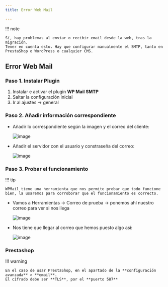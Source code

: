 ```yaml
---
title: Error Web Mail

---
```


!!! note

    Sí, hay problemas al enviar o recibir email desde la web, tras la migración. 
    Tener en cuenta esto. Hay que configurar manualmente el SMTP, tanto en PrestaShop o WordPress o cualquier CMS.

## Error Web Mail

### Paso 1. Instalar Plugin

1. Instalar e activar el plugin **WP Mail SMTP**
2. Saltar la configuración inicial
3. Ir al ajustes -> general

### Paso 2. Añadir información correspondiente

- Añadir lo correspondiente según la imagen y el correo del cliente:

  ![image](https://github.com/user-attachments/assets/a978e353-1874-4d2b-b2cb-3fb6c49f84dd)


- Añadir el servidor con el usuario y constraseña del correo:
   
  ![image](https://github.com/user-attachments/assets/97d00ece-d676-47c5-8b29-3ec8a7b83320)

### Paso 3. Probar el funcionamiento
!!! tip

    WPMail tiene una herramienta que nos permite probar que todo funcione bien, la usaremos para corroborar que el funcionamiento es correcto.

- Vamos a Herramientas -> Correo de prueba -> ponemos ahí nuestro correo para ver si nos llega
   
  ![image](https://github.com/user-attachments/assets/fb6dcaa6-049e-4b38-bfbd-2a26938b34eb)

- Nos tiene que llegar al correo que hemos puesto algo así:

  ![image](https://github.com/user-attachments/assets/83027a41-199d-4b95-b252-c1e554803fac)

### Prestashop
!!! warning

    En el caso de usar PrestaShop, en el apartado de la **configuración avanzada** > **email**. 
    El cifrado debe ser **TLS**, por el **puerto 587**
  
